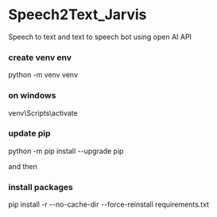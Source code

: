 # Speech2Text_Jarvis
Speech to text and text to speech bot using open AI API

### create venv env
python -m venv venv

### on windows
venv\Scripts\activate

### update pip
python -m pip install --upgrade pip

and then 
### install packages
pip install -r --no-cache-dir --force-reinstall requirements.txt
